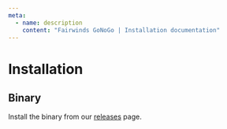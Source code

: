 ```yaml
---
meta:
  - name: description
    content: "Fairwinds GoNoGo | Installation documentation"
---
```


# Installation

## Binary

Install the binary from our [releases](https://github.com/FairwindsOps/gonogo/releases) page.


